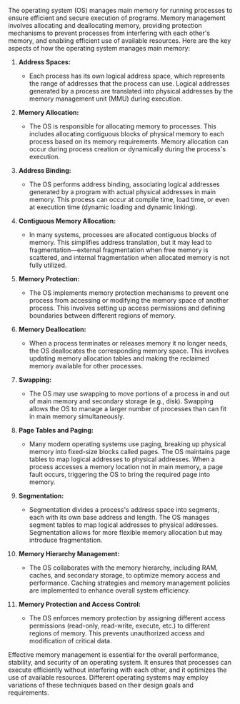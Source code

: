 The operating system (OS) manages main memory for running processes to ensure efficient and secure execution of programs. Memory management involves allocating and deallocating memory, providing protection mechanisms to prevent processes from interfering with each other's memory, and enabling efficient use of available resources. Here are the key aspects of how the operating system manages main memory:

1. **Address Spaces:**
   - Each process has its own logical address space, which represents the range of addresses that the process can use. Logical addresses generated by a process are translated into physical addresses by the memory management unit (MMU) during execution.

2. **Memory Allocation:**
   - The OS is responsible for allocating memory to processes. This includes allocating contiguous blocks of physical memory to each process based on its memory requirements. Memory allocation can occur during process creation or dynamically during the process's execution.

3. **Address Binding:**
   - The OS performs address binding, associating logical addresses generated by a program with actual physical addresses in main memory. This process can occur at compile time, load time, or even at execution time (dynamic loading and dynamic linking).

4. **Contiguous Memory Allocation:**
   - In many systems, processes are allocated contiguous blocks of memory. This simplifies address translation, but it may lead to fragmentation—external fragmentation when free memory is scattered, and internal fragmentation when allocated memory is not fully utilized.

5. **Memory Protection:**
   - The OS implements memory protection mechanisms to prevent one process from accessing or modifying the memory space of another process. This involves setting up access permissions and defining boundaries between different regions of memory.

6. **Memory Deallocation:**
   - When a process terminates or releases memory it no longer needs, the OS deallocates the corresponding memory space. This involves updating memory allocation tables and making the reclaimed memory available for other processes.

7. **Swapping:**
   - The OS may use swapping to move portions of a process in and out of main memory and secondary storage (e.g., disk). Swapping allows the OS to manage a larger number of processes than can fit in main memory simultaneously.

8. **Page Tables and Paging:**
   - Many modern operating systems use paging, breaking up physical memory into fixed-size blocks called pages. The OS maintains page tables to map logical addresses to physical addresses. When a process accesses a memory location not in main memory, a page fault occurs, triggering the OS to bring the required page into memory.

9. **Segmentation:**
   - Segmentation divides a process's address space into segments, each with its own base address and length. The OS manages segment tables to map logical addresses to physical addresses. Segmentation allows for more flexible memory allocation but may introduce fragmentation.

10. **Memory Hierarchy Management:**
    - The OS collaborates with the memory hierarchy, including RAM, caches, and secondary storage, to optimize memory access and performance. Caching strategies and memory management policies are implemented to enhance overall system efficiency.

11. **Memory Protection and Access Control:**
    - The OS enforces memory protection by assigning different access permissions (read-only, read-write, execute, etc.) to different regions of memory. This prevents unauthorized access and modification of critical data.

Effective memory management is essential for the overall performance, stability, and security of an operating system. It ensures that processes can execute efficiently without interfering with each other, and it optimizes the use of available resources. Different operating systems may employ variations of these techniques based on their design goals and requirements.

